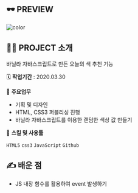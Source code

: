 ## 🕶 PREVIEW

![color](https://user-images.githubusercontent.com/77728308/175826190-74250a7f-3c1e-4c5e-ad85-2e1b67dd0fea.gif)


## 👩‍🏫 PROJECT 소개

바닐라 자바스크립트로 만든 오늘의 색 추천 기능

🗓️ **작업기간** : 2020.03.30

📒 **주요업무** 

- 기획 및 디자인
- HTML, CSS3 퍼블리싱 진행
- 바닐라 자바스크립트를 이용한 랜덤한 색상 값 만들기

🌱 **스킬 및 사용툴**

`HTML5` `css3` `JavaScript` `Github` 


## ✍️ 배운 점

- JS 내장 함수를 활용하여 event 발생하기
